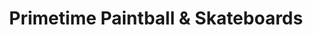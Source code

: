 ---
title: "Primetime Paintball & Skateboards"
url: /gillette/primetime-paintball-and-skateboards/
shop: sports
---